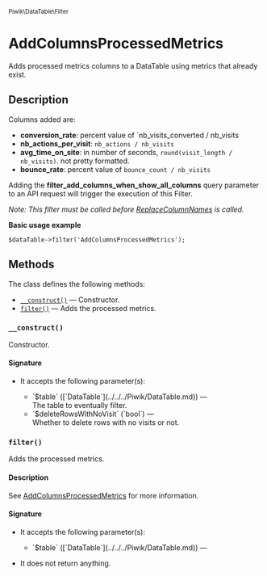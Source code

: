 <small>Piwik\DataTable\Filter</small>

AddColumnsProcessedMetrics
==========================

Adds processed metrics columns to a DataTable using metrics that already exist.

Description
-----------

Columns added are:

- **conversion_rate**: percent value of `nb_visits_converted / nb_visits
- **nb_actions_per_visit**: `nb_actions / nb_visits`
- **avg_time_on_site**: in number of seconds, `round(visit_length / nb_visits)`. not
                        pretty formatted.
- **bounce_rate**: percent value of `bounce_count / nb_visits`

Adding the **filter_add_columns_when_show_all_columns** query parameter to
an API request will trigger the execution of this Filter.

_Note: This filter must be called before [ReplaceColumnNames](/api-reference/Piwik/DataTable/Filter/ReplaceColumnNames) is called._

**Basic usage example**

    $dataTable->filter('AddColumnsProcessedMetrics');

Methods
-------

The class defines the following methods:

- [`__construct()`](#__construct) &mdash; Constructor.
- [`filter()`](#filter) &mdash; Adds the processed metrics.

<a name="__construct" id="__construct"></a>
<a name="__construct" id="__construct"></a>
### `__construct()`

Constructor.

#### Signature

-  It accepts the following parameter(s):

   <ul>
   <li>
      <div markdown="1" class="parameter">
      `$table` ([`DataTable`](../../../Piwik/DataTable.md)) &mdash;

      <div markdown="1" class="param-desc"> The table to eventually filter.</div>

      <div style="clear:both;"/>

      </div>
   </li>
   <li>
      <div markdown="1" class="parameter">
      `$deleteRowsWithNoVisit` (`bool`) &mdash;

      <div markdown="1" class="param-desc"> Whether to delete rows with no visits or not.</div>

      <div style="clear:both;"/>

      </div>
   </li>
   </ul>

<a name="filter" id="filter"></a>
<a name="filter" id="filter"></a>
### `filter()`

Adds the processed metrics.

#### Description

See [AddColumnsProcessedMetrics](/api-reference/Piwik/DataTable/Filter/AddColumnsProcessedMetrics) for
more information.

#### Signature

-  It accepts the following parameter(s):

   <ul>
   <li>
      <div markdown="1" class="parameter">
      `$table` ([`DataTable`](../../../Piwik/DataTable.md)) &mdash;

      <div markdown="1" class="param-desc"></div>

      <div style="clear:both;"/>

      </div>
   </li>
   </ul>
- It does not return anything.

